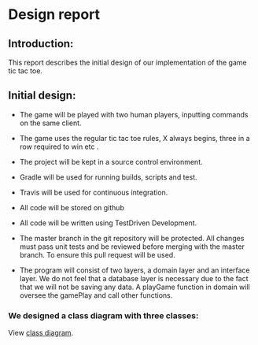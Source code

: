 # Design report


## Introduction:

  This report describes the initial design of our implementation of the game tic tac toe.

## Initial design:

* The game will be played with two human players, inputting commands on the same client. 
* The game uses the regular tic tac toe rules, X always begins, three in a row required to win etc .  
* The project will be kept in a source control environment.
* Gradle will be used for running builds, scripts and test.
* Travis will be used for continuous integration.
* All code will be stored on github
* All code will be written using TestDriven Development.
* The master branch in the git repository will be protected. All changes must pass unit tests and be reviewed before merging with the master branch. To ensure this pull request will be used.
 
* The program will consist of two layers, a domain layer and  an interface layer. We do not feel that a database layer is necessary due to the fact that we will not be saving any data. A playGame function in domain will oversee the gamePlay and call other functions.
 
### We designed a class diagram with three classes:

  View [class diagram](http://imgur.com/a/d1sg8).  


